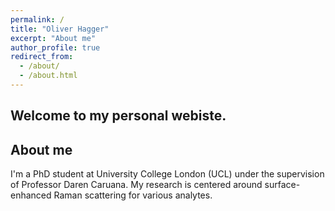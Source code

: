 ```yaml
---
permalink: /
title: "Oliver Hagger"
excerpt: "About me"
author_profile: true
redirect_from: 
  - /about/
  - /about.html
---
```


Welcome to my personal webiste. 
------

About me
------

I'm a PhD student at University College London (UCL) under  the supervision of Professor Daren Caruana. My research is centered around surface-enhanced Raman scattering for various analytes. 

